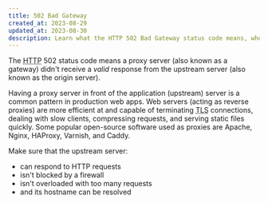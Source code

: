 ```yaml
---
title: 502 Bad Gateway
created_at: 2023-08-29
updated_at: 2023-08-30
description: Learn what the HTTP 502 Bad Gateway status code means, when it happens, and how to go about debugging it.
---
```


The <abbr title="Hypertext Transfer Protocol">HTTP</abbr> 502 status code means a proxy server (also known as a gateway) didn't receive a _valid_ response from the upstream server (also known as the origin server).

Having a proxy server in front of the application (upstream) server is a common pattern in production web apps. Web servers (acting as reverse proxies) are more efficient at and capable of terminating <abbr title="Transport Layer Security">TLS</abbr> connections, dealing with slow clients, compressing requests, and serving static files quickly. Some popular open-source software used as proxies are Apache, Nginx, HAProxy, Varnish, and Caddy.

Make sure that the upstream server:

* can respond to HTTP requests
* isn't blocked by a firewall
* isn't overloaded with too many requests
* and its hostname can be resolved
